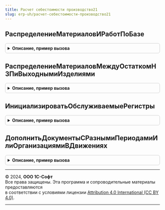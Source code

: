 ```yaml
---
title: Расчет себестоимости производство21
slug: erp-uh/расчет-себестоимости-производство21
---
```



## РаспределениеМатериаловИРаботПоБазе
<details style="margin: 1em 0; padding: 0.5em; border: 1px solid #ccc; border-radius: 6px;">

<summary style="font-weight: bold; cursor: pointer;">Описание, пример вызова</summary>

```bsl

// Этап 6 (Контекст: "РаспределениеМатериаловИРаботПоБазе")
// ПУ 2.1: РассчитатьРаспределениеМатериаловИРабот(), область РаспределениеМатериаловИРабот.
//
// Параметры:
//	ПараметрыРасчета - Структура - параметры расчета себестоимости
//
Процедура РаспределениеМатериаловИРаботПоБазе(ПараметрыРасчета) Экспорт
```

Пример вызова
```bsl
РасчетСебестоимостиПроизводство21.РаспределениеМатериаловИРаботПоБазе(ПараметрыРасчета) 
```
</details>

## РаспределениеМатериаловМеждуОстаткомНЗПиВыходнымиИзделиями
<details style="margin: 1em 0; padding: 0.5em; border: 1px solid #ccc; border-radius: 6px;">

<summary style="font-weight: bold; cursor: pointer;">Описание, пример вызова</summary>

```bsl

// Этап 7 (Контекст: "РаспределениеМатериаловМеждуОстаткомНЗПиВыходнымиИзделиями")
// ПУ 2.1: РассчитатьПартииНЗП(), область РасчетПартийНезавершенногоПроизводства.
//
// Параметры:
//	ПараметрыРасчета - Структура - параметры расчета себестоимости
//
Процедура РаспределениеМатериаловМеждуОстаткомНЗПиВыходнымиИзделиями(ПараметрыРасчета) Экспорт
```

Пример вызова
```bsl
РасчетСебестоимостиПроизводство21.РаспределениеМатериаловМеждуОстаткомНЗПиВыходнымиИзделиями(ПараметрыРасчета) 
```
</details>

## ИнициализироватьОбслуживаемыеРегистры
<details style="margin: 1em 0; padding: 0.5em; border: 1px solid #ccc; border-radius: 6px;">

<summary style="font-weight: bold; cursor: pointer;">Описание, пример вызова</summary>

```bsl

// Инициализирует общие параметры расчета, описывающие обслуживаемые механизмом расчета регистры.
//
// Параметры:
//	ПараметрыРасчета - Структура - параметры расчета себестоимости
//
Процедура ИнициализироватьОбслуживаемыеРегистры(ПараметрыРасчета) Экспорт
```

Пример вызова
```bsl
РасчетСебестоимостиПроизводство21.ИнициализироватьОбслуживаемыеРегистры(ПараметрыРасчета) 
```
</details>

## ДополнитьДокументыСРазнымиПериодамиИлиОрганизациямиВДвижениях
<details style="margin: 1em 0; padding: 0.5em; border: 1px solid #ccc; border-radius: 6px;">

<summary style="font-weight: bold; cursor: pointer;">Описание, пример вызова</summary>

```bsl

// Дополняет перечень документов, которые могут иметь движения в разных месяцах или по нескольким организациям.
//
// Параметры:
//	РазныеПериоды - Булево - добавлять в результат документы с движениями в разных периодах
//	РазныеОрганизации - Булево - добавлять в результат документы с движениями по нескольким организациям
//	ИмяРегистра - Строка - имя регистра накопления, для которого нужно получить перечень документов;
//		пустое значение - перечень документов для всех регистров.
//	ОписаниеДокументов - Соответствие - Ключ - ОбъектМетаданных.
//
Процедура ДополнитьДокументыСРазнымиПериодамиИлиОрганизациямиВДвижениях(РазныеПериоды, РазныеОрганизации, ИмяРегистра, ОписаниеДокументов) Экспорт
```

Пример вызова
```bsl
РасчетСебестоимостиПроизводство21.ДополнитьДокументыСРазнымиПериодамиИлиОрганизациямиВДвижениях(РазныеПериоды, РазныеОрганизации, ИмяРегистра, ОписаниеДокументов) 
```
</details>

---

© 2024, **ООО 1С-Софт**  
Все права защищены. Эта программа и сопроводительные материалы предоставляются  
в соответствии с условиями лицензии [Attribution 4.0 International (CC BY 4.0)](https://creativecommons.org/licenses/by/4.0/legalcode).

---
